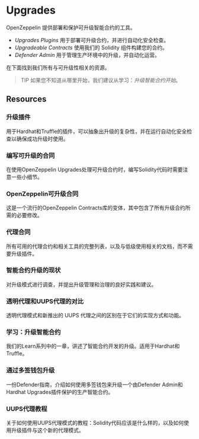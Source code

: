 # Upgrades

OpenZeppelin 提供部署和保护可升级智能合约的工具。

* *Upgrades Plugins* 用于部署可升级合约，并进行自动化安全检查。
* *Upgradeable Contracts* 使用我们的 Solidity 组件构建您的合约。
* *Defender Admin* 用于管理生产环境中的升级，并自动化运营。

在下面找到我们所有与可升级性相关的资源。

> TIP
如果您不知道从哪里开始，我们建议从学习：*升级智能合约开始*。

## Resources

### 升级插件
用于Hardhat和Truffle的插件，可以抽象出升级的复杂性，并在运行自动化安全检查以确保成功升级时使用。

### 编写可升级的合同
在使用OpenZeppelin Upgrades处理可升级合约时，编写Solidity代码时需要注意一些小细节。

### OpenZeppelin可升级合同
这是一个流行的OpenZeppelin Contracts库的变体，其中包含了所有升级合约所需的必要修改。

### 代理合同
所有可用的代理合约和相关工具的完整列表，以及与低级使用相关的文档，而不需要升级插件。

### 智能合约升级的现状
对升级模式进行调查，并提出升级管理和治理的良好实践和建议。

### 透明代理和UUPS代理的对比
透明代理模式和新推出的 UUPS 代理之间的区别在于它们的实现方式和功能。

### 学习：升级智能合约
我们的Learn系列中的一章，讲述了智能合约开发的升级。适用于Hardhat和Truffle。

### 通过多签钱包升级
一份Defender指南，介绍如何使用多签钱包来升级一个由Defender Admin和Hardhat Upgrades插件保护的生产智能合约。

### UUPS代理教程
关于如何使用UUPS代理模式的教程：Solidity代码应该是什么样的，以及如何使用升级插件与这个新的代理模式。